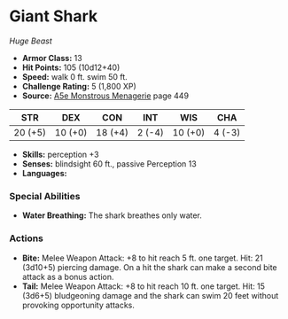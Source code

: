 # Giant Shark

*Huge* *Beast*

- **Armor Class:** 13
- **Hit Points:** 105 (10d12+40)
- **Speed:** walk 0 ft. swim 50 ft.
- **Challenge Rating:** 5 (1,800 XP)
- **Source:** [A5e Monstrous Menagerie](https://enpublishingrpg.com/products/level-up-monstrous-menagerie-a5e) page 449

| STR | DEX | CON | INT | WIS | CHA |
| --- | --- | --- | --- | --- | --- |
| 20 (+5) | 10 (+0) | 18 (+4) | 2 (-4) | 10 (+0) | 4 (-3) |

- **Skills:** perception +3
- **Senses:** blindsight 60 ft., passive Perception 13
- **Languages:** 

### Special Abilities

- **Water Breathing:** The shark breathes only water.

### Actions

- **Bite:** Melee Weapon Attack: +8 to hit  reach 5 ft.  one target. Hit: 21 (3d10+5) piercing damage. On a hit  the shark can make a second bite attack as a bonus action.
- **Tail:** Melee Weapon Attack: +8 to hit  reach 10 ft.  one target. Hit: 15 (3d6+5) bludgeoning damage  and the shark can swim 20 feet without provoking opportunity attacks.


